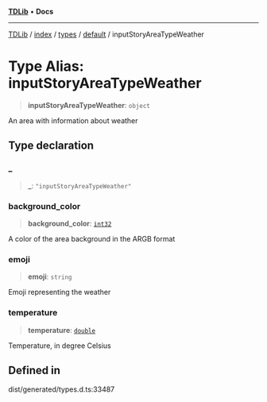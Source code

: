 [**TDLib**](../../../../../../README.md) • **Docs**

***

[TDLib](../../../../../../modules.md) / [index](../../../../../README.md) / [types](../../../README.md) / [default](../README.md) / inputStoryAreaTypeWeather

# Type Alias: inputStoryAreaTypeWeather

> **inputStoryAreaTypeWeather**: `object`

An area with information about weather

## Type declaration

### \_

> **\_**: `"inputStoryAreaTypeWeather"`

### background\_color

> **background\_color**: [`int32`](int32.md)

A color of the area background in the ARGB format

### emoji

> **emoji**: `string`

Emoji representing the weather

### temperature

> **temperature**: [`double`](double.md)

Temperature, in degree Celsius

## Defined in

dist/generated/types.d.ts:33487
